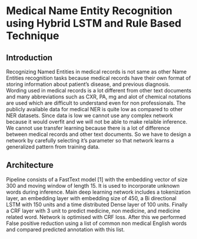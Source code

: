 # Medical Name Entity Recognition using Hybrid LSTM and Rule Based Technique


## Introduction

Recognizing Named Entities in medical records is not same as other Name Entities recognition tasks because medical records have their own format of storing information about patient’s disease, and previous diagnosis. Wording used in medical records is a lot different from other text documents and many abbreviations such as CXR, PA, mg and alot of chemical notations are used which are difficult to understand even for non professionals. The publicly available data for medical NER is quite low as compared to other NER datasets. Since data is low we cannot use any complex network because it would overfit and we will not be able to make relaible inference. We cannot use transfer learning because there is a lot of difference between medical records and other text documents. So we have to design a network by carefully selecting it’s parameter so that network learns a generalized pattern from training data. 

## Architecture

Pipeline consists of a FastText model [1] with the embedding vector of size 300 and moving window of length 15. It is used to incorporate unknown words during inference. Main deep learning network includes a tokenization layer, an embedding layer with embedding size of 450, a Bi directional LSTM with 150 units and a time distributed Dense layer of 100 units. Finally a CRF layer with 3 unit to predict medicine, non medicine, and medicine related word. Network is optimised with CRF loss. After this we performed False positive reduction using a list of common non medical English words and compared predicted annotation with this list.
